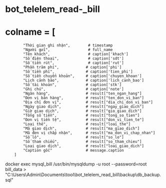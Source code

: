 # bot_telelem_read-_bill

# colname = [
            "Thời gian ghi nhận",        # timestamp
            "Người gửi",                 # full_name
            "Tên khách",                 # caption['khach']
            "Số điện thoại",             # caption['sdt']
            "Số tiền rút",               # caption['rut']
            "Phần trăm phí",            # caption['phi']
            "Số tiền phí",              # caption['tien_phi']
            "Số tiền chuyển khoản",     # caption['chuyen_khoan']
            "Lịch cảnh báo",            # caption['lich_canh_bao']
            "Số tài khoản",             # caption['stk']
            "Ghi chú",                  # caption['note']
            "Ngân hàng",                # result["ten_ngan_hang"]
            "Đơn vị bán hàng",          # result["ten_don_vi_ban"]
            "Địa chỉ đơn vị",           # result["dia_chi_don_vi_ban"]
            "Ngày giao dịch",           # result["ngay_giao_dich"]
            "Giờ giao dịch",            # result["gio_giao_dich"]
            "Tổng số tiền",             # result["tong_so_tien"]
            "Đơn vị tiền tệ",           # result["don_vi_tien_te"]
            "Loại thẻ",                 # result["loai_the"]
            "Mã giao dịch",             # result["ma_giao_dich"]
            "Mã đơn vị chấp nhận",      # result["ma_don_vi_chap_nhan"]
            "Số lô",                    # result["so_lo"]
            "Số tham chiếu",            # result["so_tham_chieu"]
            "Loại giao dịch",           # result["loai_giao_dich"]
            "Caption gốc"               # message.caption
        ]
        
docker exec mysql_bill /usr/bin/mysqldump -u root --password=root bill_data > "C:\Users\Admin\Documents\tool\bot_telelem_read_bill\backup\db_backup.sql"